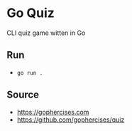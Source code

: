 # Go Quiz

CLI quiz game witten in Go

## Run

- `go run .`

## Source

- https://gophercises.com
- https://github.com/gophercises/quiz